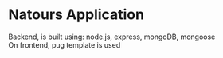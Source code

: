 # Natours Application

Backend, is built using: node.js, express, mongoDB, mongoose <br />
On frontend, pug template is used
